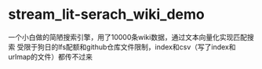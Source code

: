 # stream_lit-serach_wiki_demo
一个小白做的简陋搜索引擎，用了10000条wiki数据，通过文本向量化实现匹配搜索
受限于狗日的lfs配额和github仓库文件限制，index和csv（写了index和urlmap的文件）都传不过来
